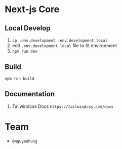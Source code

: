 # Next-js Core

## Local Develop
1. `cp .env.development .env.development.local`
2. edit `.env.development.local` file to fit environment
3. `npm run dev`

## Build
`npm run build`

## Documentation
1. Tailwindcss Docs `https://tailwindcss.com/docs` 

# Team
- `@nguyenhung`

